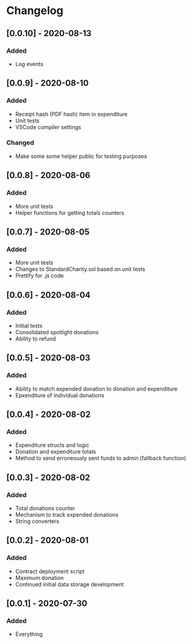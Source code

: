 # Changelog

## [0.0.10] - 2020-08-13

### Added

- Log events

## [0.0.9] - 2020-08-10

### Added

- Receipt hash (PDF hash) item in expenditure
- Unit tests
- VSCode compiler settings

### Changed

- Make some some helper public for testing purposes

## [0.0.8] - 2020-08-06

### Added

- More unit tests
- Helper functions for getting totals counters

## [0.0.7] - 2020-08-05

### Added

- More unit tests
- Changes to StandardCharity.sol based on unit tests
- Prettify for .js code

## [0.0.6] - 2020-08-04

### Added

- Initial tests
- Consolidated spotlight donations
- Ability to refund

## [0.0.5] - 2020-08-03

### Added

- Ability to match expended donation to donation and expenditure
- Epxenditure of individual donations

## [0.0.4] - 2020-08-02

### Added

- Expenditure structs and logic
- Donation and expenditure totals
- Method to send erroneously sent funds to admin (fallback function)

## [0.0.3] - 2020-08-02

### Added

- Total donations counter
- Mechanism to track expended donations
- String converters

## [0.0.2] - 2020-08-01

### Added

- Contract deployment script
- Maximum donation
- Continued initial data storage development

## [0.0.1] - 2020-07-30

### Added

- Everything
